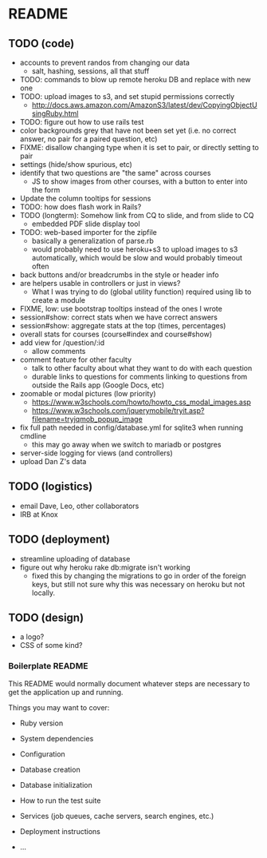 # README

## TODO (code)
* accounts to prevent randos from changing our data
  * salt, hashing, sessions, all that stuff
* TODO: commands to blow up remote heroku DB and replace with new one
* TODO: upload images to s3, and set stupid permissions correctly
  * http://docs.aws.amazon.com/AmazonS3/latest/dev/CopyingObjectUsingRuby.html
* TODO: figure out how to use rails test
* color backgrounds grey that have not been set yet (i.e. no correct answer,
  no pair for a paired question, etc)
* FIXME: disallow changing type when it is set to pair, or directly setting to pair
* settings (hide/show spurious, etc)
* identify that two questions are "the same" across courses
  * JS to show images from other courses, with a button to enter into the form
* Update the column tooltips for sessions
* TODO: how does flash work in Rails?
* TODO (longterm): Somehow link from CQ to slide, and from slide to CQ
  * embedded PDF slide display tool
* TODO: web-based importer for the zipfile
  * basically a generalization of parse.rb
  * would probably need to use heroku+s3 to upload images to s3 automatically,
    which would be slow and would probably timeout often
* back buttons and/or breadcrumbs in the style or header info
* are helpers usable in controllers or just in views?
  * What I was trying to do (global utility function) required using lib to create a module
* FIXME, low: use bootstrap tooltips instead of the ones I wrote
* session#show: correct stats when we have correct answers
* session#show: aggregate stats at the top (times, percentages)
* overall stats for courses (course#index and course#show)
* add view for /question/:id
  * allow comments
* comment feature for other faculty
  * talk to other faculty about what they want to do with each question
  * durable links to questions for comments linking to questions from outside the Rails app (Google Docs, etc)
* zoomable or modal pictures (low priority)
  * https://www.w3schools.com/howto/howto_css_modal_images.asp
  * https://www.w3schools.com/jquerymobile/tryit.asp?filename=tryjqmob_popup_image
* fix full path needed in config/database.yml for sqlite3 when running cmdline
  * this may go away when we switch to mariadb or postgres
* server-side logging for views (and controllers)
* upload Dan Z's data
## TODO (logistics)
* email Dave, Leo, other collaborators
* IRB at Knox

## TODO (deployment)
* streamline uploading of database
* figure out why heroku rake db:migrate isn't working
  * fixed this by changing the migrations to go in order of the foreign keys,
  but still not sure why this was necessary on heroku but not locally.

## TODO (design)
* a logo?
* CSS of some kind?

### Boilerplate README
This README would normally document whatever steps are necessary to get the
application up and running.

Things you may want to cover:

* Ruby version

* System dependencies

* Configuration

* Database creation

* Database initialization

* How to run the test suite

* Services (job queues, cache servers, search engines, etc.)

* Deployment instructions

* ...
